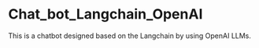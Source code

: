 # Chat_bot_Langchain_OpenAI
This is a chatbot designed based on the Langchain by using OpenAI LLMs.
